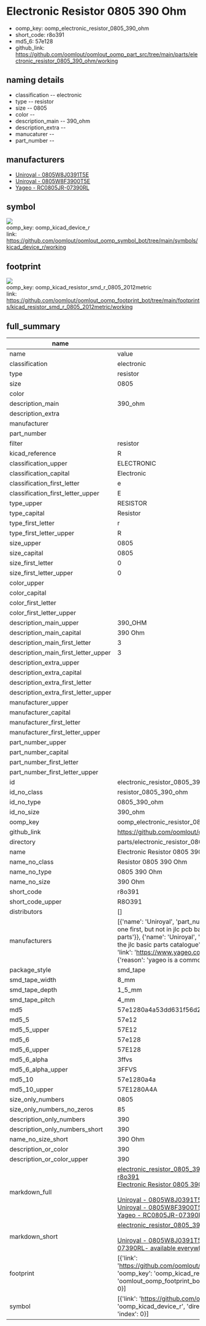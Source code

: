 # Electronic Resistor 0805 390 Ohm

  
* oomp_key: oomp_electronic_resistor_0805_390_ohm 
* short_code: r8o391
* md5_6: 57e128  
* github_link: https://github.com/oomlout/oomlout_oomp_part_src/tree/main/parts/electronic_resistor_0805_390_ohm/working  
## naming details
* classification -- electronic
* type -- resistor
* size -- 0805
* color -- 
* description_main -- 390_ohm
* description_extra -- 
* manucaturer -- 
* part_number -- 


## manufacturers
* [Uniroyal - 0805W8J0391T5E]()  
* [Uniroyal - 0805W8F3900T5E]()  
* [Yageo - RC0805JR-07390RL](https://www.yageo.com/en/Chart/Download/pdf/RC0805JR-07390RL)  

## symbol

![](symbol/{index}/working/working_600.png)  
oomp_key: oomp_kicad_device_r  
link: https://github.com/oomlout/oomlout_oomp_symbol_bot/tree/main/symbols/kicad_device_r/working  

## footprint

![](footprint/{index}/working/working_600.png)  
oomp_key: oomp_kicad_resistor_smd_r_0805_2012metric  
link: https://github.com/oomlout/oomlout_oomp_footprint_bot/tree/main/footprints/kicad_resistor_smd_r_0805_2012metric/working  

## full_summary
| name | value | 
| --- | --- | 
| name | value | 
| classification | electronic | 
| type | resistor | 
| size | 0805 | 
| color |  | 
| description_main | 390_ohm | 
| description_extra |  | 
| manufacturer |  | 
| part_number |  | 
| filter | resistor | 
| kicad_reference | R | 
| classification_upper | ELECTRONIC | 
| classification_capital | Electronic | 
| classification_first_letter | e | 
| classification_first_letter_upper | E | 
| type_upper | RESISTOR | 
| type_capital | Resistor | 
| type_first_letter | r | 
| type_first_letter_upper | R | 
| size_upper | 0805 | 
| size_capital | 0805 | 
| size_first_letter | 0 | 
| size_first_letter_upper | 0 | 
| color_upper |  | 
| color_capital |  | 
| color_first_letter |  | 
| color_first_letter_upper |  | 
| description_main_upper | 390_OHM | 
| description_main_capital | 390 Ohm | 
| description_main_first_letter | 3 | 
| description_main_first_letter_upper | 3 | 
| description_extra_upper |  | 
| description_extra_capital |  | 
| description_extra_first_letter |  | 
| description_extra_first_letter_upper |  | 
| manufacturer_upper |  | 
| manufacturer_capital |  | 
| manufacturer_first_letter |  | 
| manufacturer_first_letter_upper |  | 
| part_number_upper |  | 
| part_number_capital |  | 
| part_number_first_letter |  | 
| part_number_first_letter_upper |  | 
| id | electronic_resistor_0805_390_ohm | 
| id_no_class | resistor_0805_390_ohm | 
| id_no_type | 0805_390_ohm | 
| id_no_size | 390_ohm | 
| oomp_key | oomp_electronic_resistor_0805_390_ohm | 
| github_link | https://github.com/oomlout/oomlout_oomp_part_src/tree/main/parts/electronic_resistor_0805_390_ohm/working | 
| directory | parts/electronic_resistor_0805_390_ohm | 
| name | Electronic Resistor 0805 390 Ohm | 
| name_no_class | Resistor 0805 390 Ohm | 
| name_no_type | 0805 390 Ohm | 
| name_no_size | 390 Ohm | 
| short_code | r8o391 | 
| short_code_upper | R8O391 | 
| distributors | [] | 
| manufacturers | [{'name': 'Uniroyal', 'part_number': '0805W8J0391T5E', 'link': '', 'id': 'manufacturer_uniroyal', 'note': {'reason': 'did this one first, but not in jlc pcb basic parts and 1 percent are and they are the same price', 'reason_short': 'not in jlc basic parts'}}, {'name': 'Uniroyal', 'part_number': '0805W8F3900T5E', 'link': '', 'id': 'manufacturer_uniroyal', 'note': {'reason': 'in the jlc basic parts catalogue', 'reason_short': 'jlc basic part'}}, {'name': 'Yageo', 'part_number': 'RC0805JR-07390RL', 'link': 'https://www.yageo.com/en/Chart/Download/pdf/RC0805JR-07390RL', 'id': 'manufacturer_yageo', 'note': {'reason': 'yageo is a commonly cross referenced part number', 'reason_short': 'available everywhere'}}] | 
| package_style | smd_tape | 
| smd_tape_width | 8_mm | 
| smd_tape_depth | 1_5_mm | 
| smd_tape_pitch | 4_mm | 
| md5 | 57e1280a4a53dd631f56d26ec27678a7 | 
| md5_5 | 57e12 | 
| md5_5_upper | 57E12 | 
| md5_6 | 57e128 | 
| md5_6_upper | 57E128 | 
| md5_6_alpha | 3ffvs | 
| md5_6_alpha_upper | 3FFVS | 
| md5_10 | 57e1280a4a | 
| md5_10_upper | 57E1280A4A | 
| size_only_numbers | 0805 | 
| size_only_numbers_no_zeros | 85 | 
| description_only_numbers | 390 | 
| description_only_numbers_short | 390 | 
| name_no_size_short | 390 Ohm | 
| description_or_color | 390 | 
| description_or_color_upper | 390 | 
| markdown_full | [electronic_resistor_0805_390_ohm](https://github.com/oomlout/oomlout_oomp_part_src/tree/main/parts/electronic_resistor_0805_390_ohm/working)<br>[r8o391](https://github.com/oomlout/oomlout_oomp_part_src/tree/main/parts/electronic_resistor_0805_390_ohm/working)<br>[Electronic Resistor 0805 390 Ohm](https://github.com/oomlout/oomlout_oomp_part_src/tree/main/parts/electronic_resistor_0805_390_ohm/working)<br><br>[Uniroyal - 0805W8J0391T5E- not in jlc basic parts]() [(L)  ](https://www.lcsc.com/search?q=0805W8J0391T5E)[(D)  ](https://www.digikey.com/en/products?keywords=0805W8J0391T5E)[(M)  ](https://www.mouser.com/Search/Refine?Keyword=0805W8J0391T5E)[(N)  ](https://www.newark.com/search?st=0805W8J0391T5E)[(SZ)  ](https://so.szlcsc.com/global.html?k=0805W8J0391T5E)<br>[Uniroyal - 0805W8F3900T5E- jlc basic part]() [(L)  ](https://www.lcsc.com/search?q=0805W8F3900T5E)[(D)  ](https://www.digikey.com/en/products?keywords=0805W8F3900T5E)[(M)  ](https://www.mouser.com/Search/Refine?Keyword=0805W8F3900T5E)[(N)  ](https://www.newark.com/search?st=0805W8F3900T5E)[(SZ)  ](https://so.szlcsc.com/global.html?k=0805W8F3900T5E)<br>[Yageo - RC0805JR-07390RL- available everywhere](https://www.yageo.com/en/Chart/Download/pdf/RC0805JR-07390RL) [(L)  ](https://www.lcsc.com/search?q=RC0805JR-07390RL)[(D)  ](https://www.digikey.com/en/products?keywords=RC0805JR-07390RL)[(M)  ](https://www.mouser.com/Search/Refine?Keyword=RC0805JR-07390RL)[(N)  ](https://www.newark.com/search?st=RC0805JR-07390RL)[(SZ)  ](https://so.szlcsc.com/global.html?k=RC0805JR-07390RL)<br> | 
| markdown_short | [electronic_resistor_0805_390_ohm](https://github.com/oomlout/oomlout_oomp_part_src/tree/main/parts/electronic_resistor_0805_390_ohm/working)<br><br>[Uniroyal - 0805W8J0391T5E- not in jlc basic parts]()[Uniroyal - 0805W8F3900T5E- jlc basic part]()[Yageo - RC0805JR-07390RL- available everywhere](https://www.yageo.com/en/Chart/Download/pdf/RC0805JR-07390RL) | 
| footprint | [{'link': 'https://github.com/oomlout/oomlout_oomp_footprint_bot/tree/main/foootprntss/kicad_resistor_smd_r_0805_2012metric', 'oomp_key': 'oomp_kicad_resistor_smd_r_0805_2012metric', 'directory': 'oomlout_oomp_footprint_bot/footprints/kicad_resistor_smd_r_0805_2012metric//working/working.kicad_mod', 'index': 0}] | 
| symbol | [{'link': 'https://github.com/oomlout/oomlout_oomp_symbol_bot/tree/main/symbols/kicad_device_r', 'oomp_key': 'oomp_kicad_device_r', 'directory': 'oomlout_oomp_symbol_bot/symbols/kicad_device_r//working/working.kicad_sym', 'index': 0}] | 

